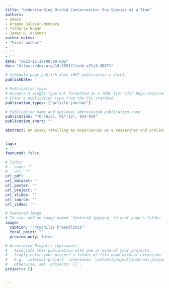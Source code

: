 ```yaml
---
title: "Understanding Orchid Conservation: One Species at a Time"
authors:
- admin
- Aragne Salazar-Mendoza
- Yalmarie Numan
- James D. Ackeman
author_notes:
- "First author"
- ''
- ''
- ''
date: "2022-12-30T00:00:00Z"
doi: "https://doi.org/10.15517/lank.v21i3.48871"

# Schedule page publish date (NOT publication's date).
publishDate: ''

# Publication type.
# Accepts a single type but formatted as a YAML list (for Hugo requirements).
# Enter a publication type from the CSL standard.
publication_types: ["article-journal"]

# Publication name and optional abbreviated publication name.
publication: "*Orchids, 91*(12), 914-919"
publication_short: ""

abstract: An essay retelling my experiences as a researcher and preliminary results of my Master's Thesis. A reflection on Orchid Conservation and Research.


tags:
- ''
featured: false

# links:
# - name: ""
#   url: ""
url_pdf: 
url_dataset: ''
url_poster: ''
url_project: ''
url_slides: ''
url_source: ''
url_video: ''

# Featured image
# To use, add an image named `featured.jpg/png` to your page's folder. 
image:
  caption: '"Psychilis kraenzlinii"'
  focal_point: ""
  preview_only: false

# Associated Projects (optional).
#   Associate this publication with one or more of your projects.
#   Simply enter your project's folder or file name without extension.
#   E.g. `internal-project` references `content/project/internal-project/index.md`.
#   Otherwise, set `projects: []`.
projects: []


---
```







